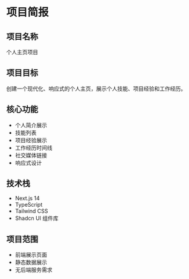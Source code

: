 # 项目简报

## 项目名称

个人主页项目

## 项目目标

创建一个现代化、响应式的个人主页，展示个人技能、项目经验和工作经历。

## 核心功能

- 个人简介展示
- 技能列表
- 项目经验展示
- 工作经历时间线
- 社交媒体链接
- 响应式设计

## 技术栈

- Next.js 14
- TypeScript
- Tailwind CSS
- Shadcn UI 组件库

## 项目范围

- 前端展示页面
- 静态数据展示
- 无后端服务需求
